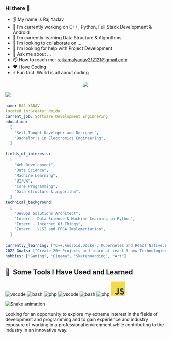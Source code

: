 ### Hi there 👋
* 👂 My name is Raj Yadav
* 🔭 I’m currently working on C++, Python, Full Stack Development & Android
* 🌱 I’m currently learning Data Structure & Algorithms
* 🤝 I’m looking to collaborate on ...
* 🤔 I’m looking for help with Project Development
* 💬 Ask me about ...
* 📫 How to reach me: rajkamalyadav212121@gmail.com
* ❤️ I love Coding
* ⚡ Fun fact: World is all about coding

<p align="center">
  <img src="https://capsule-render.vercel.app/api?text=Hey Everyone!🕹️&animation=fadeIn&type=waving&color=gradient&height=100"/>
</p>


<a href="https://www.instagram.com/r_ick07_/">
  <img height="50" src="https://user-images.githubusercontent.com/46517096/166974368-9798f39f-1f46-499c-b14e-81f0a3f83a06.png"/>
</a>


```yaml
name: RAJ YADAV
located_in:Greater Noida
current_job: Software Development Enginnering
education:
  [
    "Self-Taught Developer and Designer",
    "Bachelor's in Electronics Engineering",
  ]

fields_of_interests:
  [
    "Web Development",
    "Data Science",
    "Machine Learning",
    "UI/UX",
    "Core Programming",
    "Data structure & algorithm",
  ]
technical_background:
  [
    "DevOps Solutions Architect",
    "Intern - Data Science & Machine Learning in Python",
    "Intern - Internet Of Things",
    "Intern - VLSI and FPGA Implementation",
  ]
  
currently_learning: ["C++,Android,Docker, Kubernetes and React Native,Full Stack Development"]
2022 Goals: ["Create 20+ Projects and learn at least 5 new Technologies."]
hobbies: ["Gaming", "Cinema", "Skateboarding", "Art"]
```

<h2> 🚀 &nbsp;Some Tools I Have Used and Learned</h2>
<p align="left">
<img src=https://miro.medium.com/max/1400/1*ck4ZAQKAPreK2CFe7uBw7A.png" alt="vscode" width="45" height="45"/>
<img src="https://cdn.jsdelivr.net/gh/devicons/devicon/icons/bash/bash-original.svg" alt="bash" width="45" height="45"/>
<img src="https://cdn.jsdelivr.net/gh/devicons/devicon/icons/php/php-original.svg" alt="php" width="45" height="45"/>
<img src=https://miro.medium.com/max/1400/1*ck4ZAQKAPreK2CFe7uBw7A.png" alt="vscode" width="45" height="45"/>
<img src="https://cdn.jsdelivr.net/gh/devicons/devicon/icons/bash/bash-original.svg" alt="bash" width="45" height="45"/>
<img src="https://cdn.jsdelivr.net/gh/devicons/devicon/icons/php/php-original.svg" alt="php" width="45" height="45"/>                                      
<img src="https://raw.githubusercontent.com/devicons/devicon/master/icons/javascript/javascript-original.svg" alt="javascript" width="45" height="45" style="max-width: 100%;">
                                                                                                                   
                                                                                                                   
                                                                                                                                                                                                                               
                                                                                                                   
</p>


![Snake animation](https://github.com/thepiyushmalhotra/thepiyushmalhotra/blob/output/github-contribution-grid-snake.svg)


Looking for an opportunity to explore my extreme interest in the fields of development and programming and to gain experience and industry exposure of working in a professional environment while contributing to the industry in an innovative way.
